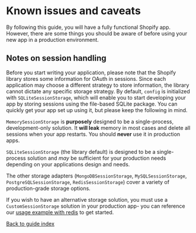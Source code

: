 # Known issues and caveats

By following this guide, you will have a fully functional Shopify app. However, there are some things you should be aware of before using your new app in a production environment.

## Notes on session handling

Before you start writing your application, please note that the Shopify library stores some information for OAuth in sessions. Since each application may choose a different strategy to store information, the library cannot dictate any specific storage strategy. By default, `config` is initialized with `SQLiteSessionStorage`, which will enable you to start developing your app by storing sessions using the file-based SQLite package. You can quickly get your app set up using it, but please keep the following in mind.

`MemorySessionStorage` is **purposely** designed to be a single-process, development-only solution. It **will leak** memory in most cases and delete all sessions when your app restarts. You should **never** use it in production apps.

`SQLiteSessionStorage` (the library default) is designed to be a single-process solution and _may_ be sufficient for your production needs depending on your applications design and needs.

The other storage adapters (`MongoDBSessionStorage`, `MySQLSessionStorage`, `PostgreSQLSessionStorage`, `RedisSessionStorage`) cover a variety of production-grade storage options.

If you wish to have an alternative storage solution, you must use a `CustomSessionStorage` solution in your production app- you can reference our [usage example with redis](usage/customsessions.md) to get started.

[Back to guide index](README.md)
